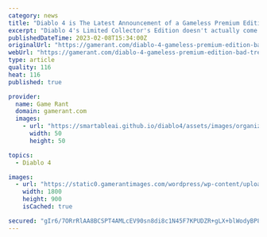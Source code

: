 ```yaml
---
category: news
title: "Diablo 4 is The Latest Announcement of a Gameless Premium Edition, and It Should Be the Last"
excerpt: "Diablo 4's Limited Collector's Edition doesn't actually come with the game despite its high price tag, and this is becoming all too common nowadays. For the longest time, special or limited ..."
publishedDateTime: 2023-02-08T15:34:00Z
originalUrl: "https://gamerant.com/diablo-4-gameless-premium-edition-bad-trend/"
webUrl: "https://gamerant.com/diablo-4-gameless-premium-edition-bad-trend/"
type: article
quality: 116
heat: 116
published: true

provider:
  name: Game Rant
  domain: gamerant.com
  images:
    - url: "https://smartableai.github.io/diablo4/assets/images/organizations/gamerant.com-50x50.jpg"
      width: 50
      height: 50

topics:
  - Diablo 4

images:
  - url: "https://static0.gamerantimages.com/wordpress/wp-content/uploads/2023/02/diablo-4-collectors-edition.jpg"
    width: 1800
    height: 900
    isCached: true

secured: "gIr6/7ORrRlAA8BCSPT4AMLcEV90sn8di8c1N45F7KPUDZR+gLX+blWodyBP8UbQtzBmVYeVq55UvGrTQrGaBaK7q285RNCK3v/an1BlIfLIfbW5HNmU2pXxG9uWdQHYYA/rje6mCPqzEGo2GX20i9fFHf9RBxXjNE0J2Ypw9uPmJH9v13oXE7yJnd5LwdYTcj4oNrORcJ4TUJJgO0RgRsOyMpyE/GVi1QcK75WzGiNquBpSgJo4Epi9GTwv83Mji3tUL/A8yOVK7Uu6GiwXAh3luQdfrTJ99J8NfqImEQdZcK368XgxKJFYbH4ZcqJYlH9yvUqZUqq7qT6pqzGWwhK24BNyVCTvQ+Pdd11ssh0=;gHkSzK/EQjUite/uHVRxXA=="
---
```


